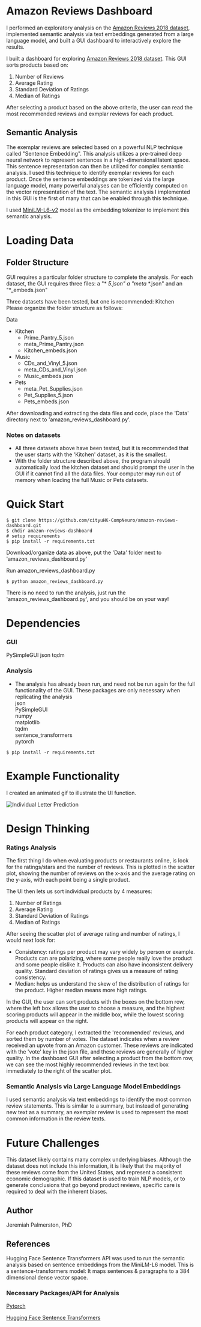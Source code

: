 # Amazon Reviews Dashboard
I performed an exploratory analysis on the [Amazon Reviews 2018 dataset](https://jmcauley.ucsd.edu/data/amazon/), implemented semantic analysis via text embeddings generated from a large language model, and built a GUI dashboard to interactively explore the results.


I built a dashboard for exploring [Amazon Reviews 2018 dataset](https://jmcauley.ucsd.edu/data/amazon/). This GUI sorts products based on:
1. Number of Reviews 
2. Average Rating
3. Standard Deviation of Ratings
4. Median of Ratings
  
After selecting a product based on the above criteria, the user can read the most recommended reviews and exmplar reviews for each product.  

## Semantic Analysis
The exemplar reviews are selected based on a powerful NLP technique called "Sentence Embedding". This analysis utilizes a pre-trained deep neural network to represent sentences in a high-dimensional latent space. This sentence representation can then be utilized for complex semantic analysis. I used this technique to identify exemplar reviews for each product. Once the sentence embeddings are tokenized via the large language model, many powerful analyses can be efficiently computed on the vector representation of the text. The semantic analysis I implemented in this GUI is the first of many that can be enabled through this technique.  

I used [MiniLM-L6-v2](https://huggingface.co/sentence-transformers/all-MiniLM-L6-v2) model as the embedding tokenizer to implement this semantic analysis.  

# Loading Data
## Folder Structure
GUI requires a particular folder structure to complete the analysis. For each dataset, the GUI requires three files: a "\* _5.json\" a \"meta_ \*.json" and an \"*_embeds.json" 
  
Three datasets have been tested, but one is recommended: Kitchen  
Please organize the folder structure as follows:  

Data  
- Kitchen
    - Prime_Pantry_5.json
    - meta_Prime_Pantry.json
    - Kitchen_embeds.json
- Music
    - CDs_and_Vinyl_5.json
    - meta_CDs_and_Vinyl.json
    - Music_embeds.json
- Pets
    - meta_Pet_Supplies.json
    - Pet_Supplies_5.json
    - Pets_embeds.json

After downloading and extracting the data files and code, place the 'Data' directory next to 'amazon_reviews_dashboard.py'.

### Notes on datasets
* All three datasets above have been tested, but it is recommended that the user starts with the 'Kitchen' dataset, as it is the smallest.  
* With the folder structure described above, the program should automatically load the kitchen dataset and should prompt the user in the GUI if it cannot find all the data files. Your computer may run out of memory when loading the full Music or Pets datasets.  

# Quick Start

```Windows CMD
$ git clone https://github.com/cityuHK-CompNeuro/amazon-reviews-dashboard.git  
$ chdir amazon-reviews-dashboard  
# setup requirements
$ pip install -r requirements.txt
```

Download/organize data as above, put the 'Data' folder next to 'amazon_reviews_dashboard.py'  

Run amazon_reviews_dashboard.py
```
$ python amazon_reviews_dashboard.py
```  

There is no need to run the analysis, just run the 'amazon_reviews_dashboard.py', and you should be on your way!    

# Dependencies
### GUI
PySimpleGUI
json
tqdm

### Analysis
* The analysis has already been run, and need not be run again for the full functionality of the GUI. These packages are only necessary when replicating the analysis  
json  
PySimpleGUI  
numpy  
matplotlib  
tqdm  
sentence_transformers  
pytorch  
```  
$ pip install -r requirements.txt  
```  
  
# Example Functionality
I created an animated gif to illustrate the UI function.  

  
![Individual Letter Prediction](/README_support/dash_gif.gif)  
  
<!-- ![Example Artist Prediction](/README_support/frank_z.PNG)   -->
  
<!-- ![Review Generation](/README_support/My_gen.gif)   -->
  
<!-- ![Example Artist Prediction](/README_support/frank_z.PNG)   -->
  

# Design Thinking
### Ratings Analysis
The first thing I do when evaluating products or restaurants online, is look for the ratings/stars and the number of reviews. This is plotted in the scatter plot, showing the number of reviews on the x-axis and the average rating on the y-axis, with each point being a single product.  

The UI then lets us sort individual products by 4 measures:
1. Number of Ratings
2. Average Rating
3. Standard Deviation of Ratings
4. Median of Ratings  

After seeing the scatter plot of average rating and number of ratings, I would next look for:  
- Consistency: ratings per product may vary widely by person or example. Products can are polarizing, where some people really love the product and some people dislike it. Products can also have inconsistent delivery quality. Standard deviation of ratings gives us a measure of rating consistency.   
- Median: helps us understand the skew of the distribution of ratings for the product. Higher median means more high ratings.  
  
In the GUI, the user can sort products with the boxes on the bottom row, where the left box allows the user to choose a measure, and the highest scoring products will appear in the middle box, while the lowest scoring products will appear on the right.  

For each product category, I extracted the 'recommended' reviews, and sorted them by number of votes. The dataset indicates when a review received an upvote from an Amazon customer. These reviews are indicated with the 'vote' key in the json file, and these reviews are generally of higher quality. In the dashboard GUI after selecting a product from the bottom row, we can see the most highly recommended reviews in the text box immediately to the right of the scatter plot. 

### Semantic Analysis via Large Language Model Embeddings
I used semantic analysis via text embeddings to identify the most common review statements. This is similar to a summary, but instead of generating new text as a summary, an exemplar review is used to represent the most common information in the review texts.  
  
# Future Challenges
This dataset likely contains many complex underlying biases. Although the dataset does not include this information, it is likely that the majority of these reviews come from the United States, and represent a consistent economic demographic. If this dataset is used to train NLP models, or to generate conclusions that go beyond product reviews, specific care is required to deal with the inherent biases.  

## Author

Jeremiah Palmerston, PhD  

## References
Hugging Face Sentence Transformers API was used to run the semantic analysis based on sentence embeddings from the MiniLM-L6 model. This is a sentence-transformers model: It maps sentences & paragraphs to a 384 dimensional dense vector space.  

### Necessary Packages/API for Analysis
[Pytorch](https://pytorch.org/)  
  
[Hugging Face Sentence Transformers](https://huggingface.co/sentence-transformers/all-MiniLM-L6-v2)  


